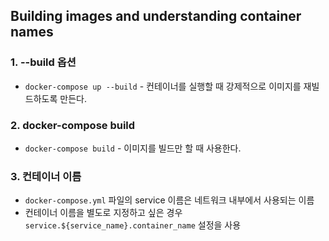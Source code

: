 ## Building images and understanding container names

### 1. --build 옵션

* `docker-compose up --build` - 컨테이너를 실행할 때 강제적으로 이미지를 재빌드하도록 만든다.

### 2. docker-compose build

* `docker-compose build` - 이미지를 빌드만 할 때 사용한다.

### 3. 컨테이너 이름

* `docker-compose.yml` 파일의 service 이름은 네트워크 내부에서 사용되는 이름
* 컨테이너 이름을 별도로 지정하고 싶은 경우 `service.${service_name}.container_name` 설정을 사용
